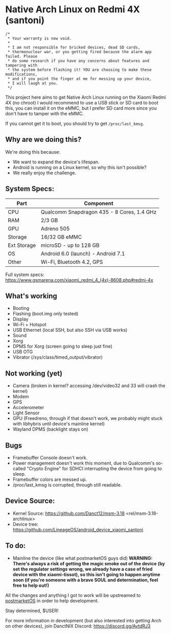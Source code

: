 [postmarketOS]: https://postmarketos.org

# Native Arch Linux on Redmi 4X (santoni)

```
/*
 * Your warranty is now void.
 *
 * I am not responsible for bricked devices, dead SD cards,
 * thermonuclear war, or you getting fired because the alarm app failed. Please
 * do some research if you have any concerns about features and tampering with
 * the system before flashing it! YOU are choosing to make these modifications,
 * and if you point the finger at me for messing up your device, 
 * I will laugh at you.
 */
```

This project here aims to get Native Arch Linux running on the Xiaomi Redmi 4X (no chroot)
I would recommend to use a USB stick or SD card to boot this, you can install it on the eMMC, but I prefer SD card more since you don't have to tamper with the eMMC.

If you cannot get it to boot, you should try to get `/proc/last_kmsg`.

## Why are we doing this?
We're doing this because:
- We want to expand the device's lifespan.
- Android is running on a Linux kernel, so why this isn't possible?
- We really enjoy the challenge.

## System Specs:
| Part     | Component                                  | 
| -------- | ------------------------------------------ |
| CPU      | Qualcomm Snapdragon 435 - 8 Cores, 1.4 GHz |
| RAM      | 2/3 GB                                     |
| GPU      | Adreno 505                                 |
| Storage  | 16/32 GB eMMC                              |
| Ext Storage | microSD - up to 128 GB                  |
| OS       | Android 6.0 (launch) - Android 7.1                       |
| Other    | Wi-Fi, Bluetooth 4.2, GPS                  |

Full system specs: https://www.gsmarena.com/xiaomi_redmi_4_(4x)-8608.php#redmi-4x

## What's working
- Booting
- Flashing (boot.img only tested)
- Display
- Wi-Fi + Hotspot
- USB Ethernet (local SSH, but also SSH via USB works)
- Sound
- Xorg
- DPMS for Xorg (screen going to sleep just fine)
- USB OTG
- Vibrator (/sys/class/timed_output/vibrator)

## Not working (yet)
- Camera (broken in kernel? accessing /dev/video32 and 33 will crash the kernel)
- Modem
- GPS
- Accelerometer
- Light Sensor
- GPU (Freedreno, through if that doesn't work, we probably might stuck with libhybris until device's mainline kernel)
- Wayland DPMS (backlight stays on)

## Bugs
- Framebuffer Console doesn't work.
- Power management doesn't work this moment, due to Qualcomm's so-called "Crypto Engine" for SDHCI interrupting the device from going to sleep.
- Framebuffer colors are messed up.
- /proc/last_kmsg is corrupted, through still readable.
 
## Device Source:
- Kernel Source: https://github.com/Danct12/msm-3.18 <rel/msm-3.18-archlinux>
- Device tree: https://github.com/LineageOS/android_device_xiaomi_santoni

## To do:
- Mainline the device (like what postmarketOS guys did)
**WARNING: There's always a risk of getting the magic smoke out of the device (by set the regulator settings wrong, we already have a case of fried device with the xiaomi-tissot), so this isn't going to happen anytime soon (if you're someone with a brave **SOUL** and determination, feel free to help out!)**

All the changes and anything I got to work will be upstreamed to [postmarketOS] in order to help development.

Stay determined, $USER!

For more information in development (but also interested into getting Arch on other devices), join DanctNIX Discord: https://discord.gg/AvtdRJ3
